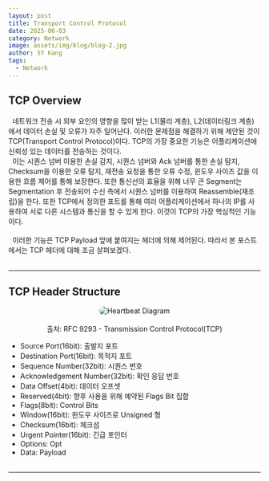 ```yaml
---
layout: post
title: Transport Control Protocol
date: 2025-06-03
category: Network
image: assets/img/blog/blog-2.jpg
author: SY Kang
tags:
  - Network
---
```


## TCP Overview
&nbsp;&nbsp;네트워크 전송 시 외부 요인의 영향을 많이 받는 L1(물리 계층), L2(데이터링크 계층)에서 데이터 손실 및 오류가 자주 일어난다. 이러한 문제점을 해결하기 위해 제안된 것이 TCP(Transport Control Protocol)이다. TCP의 가장 중요한 기능은 어플리케이션에 신뢰성 있는 데이터를 전송하는 것이다.
<br>
&nbsp;&nbsp;이는 시퀀스 넘버 이용한 손실 감지, 시퀀스 넘버와 Ack 넘버를 통한 손실 탐지, Checksum을 이용한 오류 탐지, 재전송 요청을 통한 오류 수정, 윈도우 사이즈 값을 이용한 흐름 제어를 통해 보장한다. 또한 통신선의 효율을 위해 너무 큰 Segment는 Segmentation 후 전송되어 수신 측에서 시퀀스 넘버를 이용하여 Reassemble(재조립)을 한다. 또한 TCP에서 정의한 포트를 통해 여러 어플리케이션에서 하나의 IP를 사용하여 서로 다른 시스템과 통신을 할 수 있게 한다. 이것이 TCP의 가장 핵심적인 기능이다.
<br><br>
&nbsp;&nbsp;이러한 기능은 TCP Payload 앞에 붙여지는 헤더에 의해 제어된다. 따라서 본 포스트에서는 TCP 헤더에 대해 조금 살펴보겠다.
<br><br>

---

## TCP Header Structure
<figure style="text-align: center;">
  <img src="/assets/img/blog/blog-2.png" alt="Heartbeat Diagram" style="max-width: 100%; border-radius: 12px;"/>
  <figcaption><br>출처: RFC 9293 - Transmission Control Protocol(TCP)</figcaption>
</figure>

* Source Port(16bit): 출발지 포트
* Destination Port(16bit): 목적지 포트
* Sequence Number(32bit): 시퀀스 번호
* Acknowledgement Number(32bit): 확인 응답 번호
* Data Offset(4bit): 데이터 오프셋
* Reserved(4bit): 향후 사용을 위해 예약된 Flags Bit 집합
* Flags(8bit): Control Bits
* Window(16bit): 윈도우 사이즈로 Unsigned 형
* Checksum(16bit): 체크섬
* Urgent Pointer(16bit): 긴급 포인터
* Options: Opt
* Data: Payload
<br><br>

---